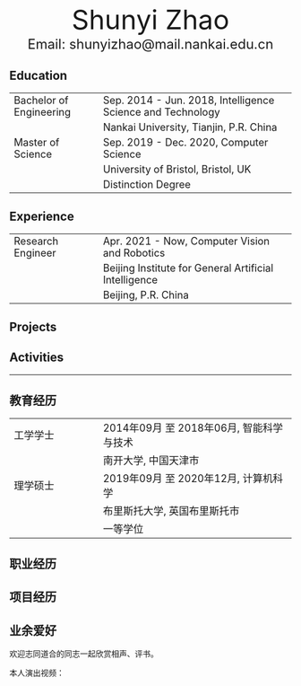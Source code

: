 <div align="center"><font size="9">Shunyi Zhao</font></div>
<div align="center"><font size='5'>Email: shunyizhao@mail.nankai.edu.cn</font></div>

## Education

<table width="100%" border="0">
<tr>
    <td width="30%"><font size="4">Bachelor of Engineering</font></td>
    <td width="65%"><font size="4">Sep. 2014 - Jun. 2018, Intelligence Science and Technology</font></td>
</tr>
<tr>
    <td width="30%"><font size="4"></font></td>
    <td width="65%"><font size="4">Nankai University, Tianjin, P.R. China</font></td>
</tr>

<tr>
    <td width="30%"><font size="4">Master of Science</font></td>
    <td width="65%"><font size="4">Sep. 2019 - Dec. 2020, Computer Science</font></td>
</tr>
<tr>
    <td width="30%"><font size="4"></font></td>
    <td width="65%"><font size="4">University of Bristol, Bristol, UK</font></td>
</tr>
<tr>
    <td width="30%"><font size="4"></font></td>
    <td width="65%"><font size="4">Distinction Degree</font></td>
</tr>
</table>

## Experience

<table width="100%" border="0">
<tr>
    <td width="30%"><font size="4">Research Engineer</font></td>
    <td width="65%"><font size="4">Apr. 2021 - Now, Computer Vision and Robotics</font></td>
</tr>
<tr>
    <td width="30%"><font size="4"></font></td>
    <td width="65%"><font size="4">Beijing Institute for General Artificial Intelligence</font></td>
</tr>
<tr>
    <td width="30%"><font size="4"></font></td>
    <td width="65%"><font size="4">Beijing, P.R. China</font></td>
</tr>
</table>

## Projects

## Activities

-----------------------------------------------

## 教育经历

<table width="100%" border="0">
<tr>
    <td width="30%"><font size="4">工学学士</font></td>
    <td width="65%"><font size="4">2014年09月 至 2018年06月, 智能科学与技术</font></td>
</tr>
<tr>
    <td width="30%"><font size="4"></font></td>
    <td width="65%"><font size="4">南开大学, 中国天津市</font></td>
</tr>

<tr>
    <td width="30%"><font size="4">理学硕士</font></td>
    <td width="65%"><font size="4">2019年09月 至 2020年12月, 计算机科学</font></td>
</tr>
<tr>
    <td width="30%"><font size="4"></font></td>
    <td width="65%"><font size="4">布里斯托大学, 英国布里斯托市</font></td>
</tr>
<tr>
    <td width="30%"><font size="4"></font></td>
    <td width="65%"><font size="4">一等学位</font></td>
</tr>
</table>

## 职业经历

## 项目经历

## 业余爱好

欢迎志同道合的同志一起欣赏相声、评书。

本人演出视频：

<!--

This comments is used to check the right of my git.

-->
